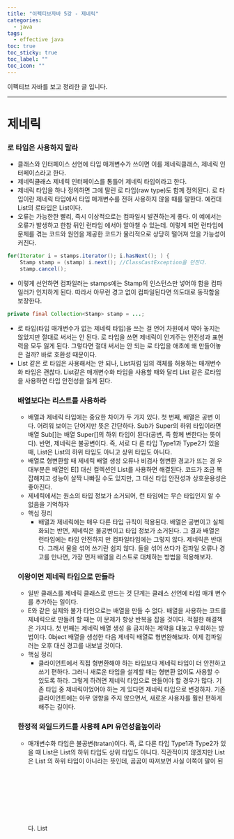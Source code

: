 ```yaml
---
title: "이펙티브자바 5강 - 제네릭"
categories:
  - java
tags:
  - effective java
toc: true
toc_sticky: true
toc_label: ""
toc_icon: ""
---
```


이펙티브 자바를 보고 정리한 글 입니다. 

---
# 제네릭

### 로 타입은 사용하지 말라

- 클래스와 인터페이스 선언에 타입 매개변수가 쓰이면 이를 제네릭클래스, 제네릭 인터페이스라고 한다.
- 제네릭클래스 제네릭 인터페이스를 통틀어 제네릭 타입이라고 한다.
- 제네릭 타입을 하나 정의하면 그에 딸린 로 타입(raw type)도 함께 정의된다. 로 타입이란 제네릭 타입에서 타입 매개변수를 전혀 사용하지 않을 때를 말한다. 예컨대 List<E>의 로타입은 List이다.
- 오류는 가능한한 빨리, 즉시 이상적으로는 컴파일시 발견하는게 좋다. 이 예에서는 오류가 발생하고 한참 뒤인 런타임 에서야 알아챌 수 있는데. 이렇게 되면 런타임에 문제를 겪는 코드와 원인을 제공한 코드가 물리적으로 상당히 떨어져 있을 가능성이 커진다.

```java
for(Iterator i = stamps.iterator(); i.hasNext(); ) {
	Stamp stamp = (stamp) i.next(); //ClassCastException을 던진다.
	stamp.cancel();
```

- 이렇게 선언하면 컴파일러는 stamps에는 Stamp의 인스턴스만 넣어야 함을 컴파일러가 인지하게 된다. 따라서 아무런 경고 없이 컴파일된다면 의도대로 동작함을 보장한다.

```java
private final Collection<Stamp> stamp = ...;
```

- 로 타입(타입 매개변수가 없는 제네릭 타입)을 쓰는 걸 언어 차원에서 막아 놓지는 않았지만 절대로 써서는 안 된다. 로 타입을 쓰면 제네릭이 안겨주는 안전성과 표현력을 모두 잃게 된다. 그렇다면 절대 써서는 안 되는 로 타입을 애초에 왜 만들어놓은 걸까? 바로 호환성 때문이다.
- List 같은 로 타입은 사용해서는 안 되나, List<object>처럼 임의 객체를 허용하는 매개변수화 타입은 괜찮다.
  List<object>같은 매개변수화 타입을 사용할 때와 달리 List 같은 로타입을 사용하면 타입 안전성을 잃게 된다.

### 배열보다는 리스트를 사용하라

- 배열과 제네릭 타입에는 중요한 차이가 두 가지 있다. 첫 번째, 배열은 공변 이다. 어려워 보이는 단어지만 뜻은 간단하다. Sub가 Super의 하위 타입이라면 배열 Sub[]는 배열 Super[]의 하위 타입이 된다(공변, 즉 함께 변한다는 뜻이다). 반면, 제네릭은 불공변이다. 즉, 서로 다 른 타입 Type1과 Type2가 있을 때, List<Type1>은 List<Type2>의 하위 타입도 아니고 상위 타입도 아니다.
- 배열로 형변환할 때 제네릭 배열 생성 오류나 비검사 형변환 경고가 뜨는 경 우 대부분은 배열인 E[] 대신 컬렉션인 List<E>를 사용하면 해결된다. 코드가 조금 복잡해지고 성능이 살짝 나빠질 수도 있지만, 그 대신 타입 안전성과 상호운용성은 좋아진다.
- 제네릭에서는 원소의 타입 정보가 소거되어, 런 타임에는 무슨 타입인지 알 수 없음을 기억하자
- 핵심 정리
  - 배열과 제네릭에는 매우 다른 타입 규칙이 적용된다. 배열은 공변이고 실체화되는 반면, 제네릭은 불공변이고 타입 정보가 소거된다. 그 결과 배열은 런타임에는 타임 안전하지 만 컴파일타임에는 그렇지 않다. 제네릭은 반대다. 그래서 물을 섞어 쓰기란 쉽지 않다.
    들을 섞어 쓰다가 컴파일 오류나 경고를 만나면, 가장 먼저 배열을 리스트로 대체하는 방법을 적용해보자.

### 이왕이면 제네릭 타입으로 만들라

- 일반 클래스를 제네릭 클래스로 만드는 것 단계는 클래스 선언에 타입 매개
  변수를 추가하는 일이다.
- E와 같은 실제와 불가 타인으로는 배열을 만들 수 없다. 배열을 사용하는 코드를 제네릭으로 만들려 할 때는 이 문제가 항상 반복을 잡을 것이다. 적절한 해결책은 가지다. 첫 번째는 제네릭 배열 생성 을 금지하는 제약을 대놓고 우회하는 방법이다. 0bject 배열을 생성한 다음 제네릭 배열로 형변완해보자. 이제 컴파일러는 오후 대신 경고를 내보낼 것이다.
- 핵심 정리
  - 클라이언트에서 직접 형변환해야 하는 타입보다 제네릭 타입이 더 안전하고 쓰기 편하다. 그러니 새로운 타입을 설계할 때는 형변환 없이도 사용할 수 있도록 하라. 그렇게 하려면 제네릭 타입으로 만들어야 할 경우가 많다. 기존 타입 중 제네릭이었어야 하는 게 있다면 제네릭 타입으로 변경하자. 기존 클라이언트에는 아무 영향을 주지 않으면서, 새로운 사용자를 훨씬 편하게 해주는 길이다.

### 한정적 와일드카드를 사용해 API 유연성을높이라

- 매개변수화 타입은 불공변(tratan)이다. 즉,  로 다른 타입 Type1과 Type2가 있을 때 List<Type1>은 List<Type2>의 하위 타입도 상위 타입도 아니다. 직관적이지 않겠지만 List<String>은 List<Object> 의 하위 타입이 아니라는 뜻인데, 곰곰이 따져보면 사실 이쪽이 말이 된다.
  List<Object>에는 어떤 객체든 넣을 수 있지만 List<String>에는 문자열만 넣 을 수 있다. 즉,List<String>은 List<Object>가 하는 일을 제대로 수행하지 못하니 하위 타입이 될 수 없다(리스코프 치환 원칙에 어긋난다.)
- 자바는 이런 상황에 대처할 수 있는 한정적 와일드카드 타입이라는 특별한 매개변수화 타입을 지원한다.
- 핵심 정리
  - 조금 복잡하더라도 와일드카드 타입을 적용하면 API가 훨씬 유연해진다. 그러니 널리  일 라이브러리를 작성한다면 반드시 와일드카드 타입을 적절히 사용해줘야 한다. PECS 공식을 기억하자. 즉, 생산자(producer)는 extends를 소비자(consumer)는 super를 사용한다. Comparable과 Comparator는 모두 소비자라는 사실도 잊지 말자.